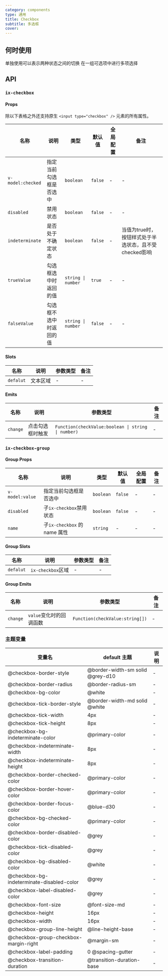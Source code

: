 ```yaml
---
category: components
type: 通用
title: Checkbox
subtitle: 多选框
cover:
---
```


## 何时使用

单独使用可以表示两种状态之间的切换
在一组可选项中进行多项选择

## API

### `ix-checkbox`

#### Props

除以下表格之外还支持原生 `<input type="checkbox" />` 元素的所有属性。

| 名称 | 说明 |  类型  | 默认值 | 全局配置 | 备注 |
| --- | --- | --- | --- | --- | --- |
| `v-model:checked` | 指定当前勾选框是否选中 |  `boolean`  | `false` | - | - |
| `disabled` | 禁用状态 |`boolean`| `false` | - | - |
| `indeterminate` | 是否处于不确定状态 | `boolean` | `false`| - | 当值为true时，按钮样式处于半选状态，且不受checked影响 |
| `trueValue` | 勾选框选中时返回的值 |  `string \| number`  | `true`| - | - |
| `falseValue` | 勾选框不选中时返回的值 | `string \| number` | `false`| - | - |

#### Slots

|名称 | 说明 | 参数类型 | 备注 |
| --- | --- | --- | --- |
|`defalut` | 文本区域 | - | - |

#### Emits

| 名称 | 说明 | 参数类型 | 备注 |
| --- | --- | --- | --- |
| `change` | 点击勾选框时触发 | `Function(checkValue:boolean \| string \| number)` | - |

### `ix-checkbox-group`

#### Group Props

| 名称 | 说明 | 类型  | 默认值 | 全局配置 | 备注 |
| --- | --- | --- | --- | --- | --- |
| `v-model:value` | 指定当前勾选框是否选中 |  `boolean`  | `false` | - | - |
| `disabled` | 子`ix-checkbox`禁用状态 | `boolean` | `false` | - |- |
| `name` | 子`ix-checkbox` 的 name 属性 | `string` | - | - |- |

#### Group Slots

|名称 | 说明 | 参数类型 | 备注 |
| --- | --- | --- | --- |
|`defalut` | `ix-checkbox`区域 | - | - |

#### Group Emits

| 名称 | 说明 | 参数类型 | 备注 |
| --- | --- | --- | --- |
| `change` | `value`变化时的回调函数 | `Function(checkValue:string[])` | - |

### 主题变量

| 变量名 | default 主题| 说明 |
| --- | --- | --- |
|@checkbox-border-style| @border-width-sm solid @grey-d10|-|
|@checkbox-border-radius| @border-radius-sm|-|
|@checkbox-bg-color| @white|-|
|@checkbox-tick-border-style| @border-width-md solid @white|-|
|@checkbox-tick-width| 4px|-|
|@checkbox-tick-height| 8px|-|
|@checkbox-bg-indeterminate-color| @primary-color|-|
|@checkbox-indeterminate-width| 8px|-|
|@checkbox-indeterminate-height| 8px|-|
|@checkbox-border-checked-color| @primary-color|-|
|@checkbox-border-hover-color| @primary-color|-|
|@checkbox-border-focus-color| @blue-d30|-|
|@checkbox-bg-checked-color| @primary-color|-|
|@checkbox-border-disabled-color| @grey|-|
|@checkbox-tick-disabled-color| @grey|-|
|@checkbox-bg-disabled-color| @white|-|
|@checkbox-bg-indeterminate-disabled-color| @grey|-|
|@checkbox-label-disabled-color| @grey|-|
|@checkbox-font-size| @font-size-md|-|
|@checkbox-height| 16px|-|
|@checkbox-width| 16px|-|
|@checkbox-group-line-height| @line-height-base|-|
|@checkbox-group-checkbox-margin-right| @margin-sm|-|
|@checkbox-label-padding| 0 @spacing-gutter|-|
|@checkbox-transition-duration| @transition-duration-base|-|
